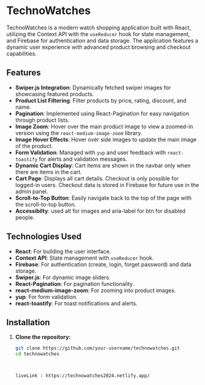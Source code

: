 # TechnoWatches

TechnoWatches is a modern watch shopping application built with React, utilizing the Context API with the `useReducer` hook for state management, and Firebase for authentication and data storage. The application features a dynamic user experience with advanced product browsing and checkout capabilities.

## Features

- **Swiper.js Integration**: Dynamically fetched swiper images for showcasing featured products.
- **Product List Filtering**: Filter products by price, rating, discount, and name.
- **Pagination**: Implemented using React-Pagination for easy navigation through product lists.
- **Image Zoom**: Hover over the main product image to view a zoomed-in version using the `react-medium-image-zoom` library.
- **Image Hover Effects**: Hover over side images to update the main image of the product.
- **Form Validation**: Managed with `yup` and user feedback with `react-toastify` for alerts and validation messages.
- **Dynamic Cart Display**: Cart items are shown in the navbar only when there are items in the cart.
- **Cart Page**: Displays all cart details. Checkout is only possible for logged-in users. Checkout data is stored in Firebase for future use in the admin panel.
- **Scroll-to-Top Button**: Easily navigate back to the top of the page with the scroll-to-top button.
- **Accessibilty**: used alt for images and aria-label for btn for disabled people.

## Technologies Used

- **React**: For building the user interface.
- **Context API**: State management with `useReducer` hook.
- **Firebase**: For authentication (create, login, forget password) and data storage.
- **Swiper.js**: For dynamic image sliders.
- **React-Pagination**: For pagination functionality.
- **react-medium-image-zoom**: For zooming into product images.
- **yup**: For form validation.
- **react-toastify**: For toast notifications and alerts.

## Installation

1. **Clone the repository:**
   ```bash
   git clone https://github.com/your-username/technowatches.git
   cd technowatches



   liveLink : https://technowatches2024.netlify.app/
